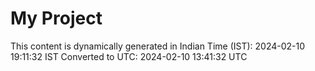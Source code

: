 # My Project

This content is dynamically generated in Indian Time (IST): 2024-02-10 19:11:32 IST
Converted to UTC: 2024-02-10 13:41:32 UTC
